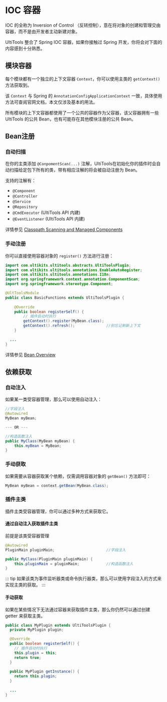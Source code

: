# IOC 容器

IOC 的全称为 Inversion of Control （反转控制），意在将对象的创建和管理交由容器，而不是由开发者主动新建对象。

UltiTools 整合了 Spring IOC 容器，如果你接触过 Spring 开发，你将会对下面的内容感到十分熟悉。

## 模块容器

每个模块都有一个独立的上下文容器 `Context`，你可以使用主类的 `getContext()` 方法获取到。

该 `Context` 与 Spring 的 `AnnotationConfigApplicationContext` 一致，具体使用方法可查阅官网文档，本文仅涉及基本的用法。

所有模块的上下文容器都使用了一个公共的容器作为父容器，该父容器拥有一些 UltiTools 的公共 Bean，也有可能存在其他模块注册的公共 Bean。

## Bean注册

### 自动扫描
在你的主类添加 `@ConpomentScan(...)` 注解，UltiTools在初始化你的插件时会自动扫描给定包下所有的类，带有相应注解的将会被自动注册为 Bean。

支持的注解有：
- `@Component`
- `@Controller`
- `@Service`
- `@Repository`
- `@CmdExecutor` (UltiTools API 内建)
- `@EventListener` (UltiTools API 内建)

详情参见 [Classpath Scanning and Managed Components](https://docs.spring.io/spring-framework/reference/core/beans/classpath-scanning.html)

### 手动注册

你可以直接使用容器对象的 `register()` 方法进行注册：

```java "MyBean.java"
import com.ultikits.ultitools.abstracts.UltiToolsPlugin;
import com.ultikits.ultitools.annotations.EnableAutoRegister;
import com.ultikits.ultitools.annotations.I18n;
import org.springframework.context.annotation.ComponentScan;
import org.springframework.stereotype.Component;

@UltToolsModule
public class BasicFunctions extends UltiToolsPlugin {
    
    @Override
    public boolean registerSelf() {
        // 插件启动时执行
        getContext().register(MyBean.class);
        getContext().refresh();              //别忘记刷新上下文
    }
  
  ...
}
```

详情参见 [Bean Overview](https://docs.spring.io/spring-framework/reference/core/beans/definition.html)

## 依赖获取

### 自动注入

如果某一类受容器管理，那么可以使用自动注入：

```java
//字段注入
@Autowired
MyBean myBean;                  

--- OR ---

//构造函数注入
public MyClass(MyBean myBean) {
    this.myBean = MyBean;       
}
```

### 手动获取

如果需要从容器获取某个依赖，仅需调用容器对象的 `getBean()` 方法即可：

```java
MyBean myBean = context.getBean(MyBean.class);
```

### 插件主类

插件主类受容器管理，你可以通过多种方式来获取它。

#### 通过自动注入获取插件主类

前提是该类受容器管理

```java
@Autowired
PluginMain pluginMain;                       //字段注入

public MyClass(PluginMain pluginMain) {
    this.pluginMain = pluginMain;            //构造函数注入
}
```

::: tip
如果该类为事件监听器类或命令执行器类，那么可以使用字段注入的方式来实现主类的获取。
:::

#### 手动获取

如果在某些情况下无法通过容器来获取插件主类，那么你仍然可以通过创建 getter 来获取主类。

```java
public class MyPlugin extends UltiToolsPlugin {
  private MyPlugin plugin;

  @Override
  public boolean registerSelf() {
    // 插件启动时执行
    this.plugin = this;
    return true;
  }
  
  public MyPlugin getInstance() {
    return this.plugin;
  }
  
  ...
}
```
